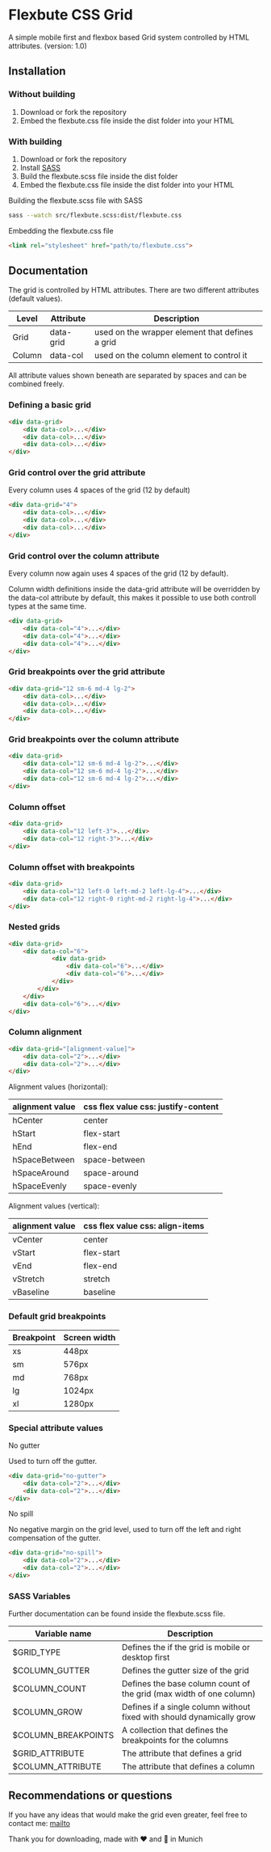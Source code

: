 # Flexbute CSS Grid

A simple mobile first and flexbox based Grid system controlled by HTML attributes. (version: 1.0)

## Installation

### Without building

1. Download or fork the repository
2. Embed the flexbute.css file inside the dist folder into your HTML

### With building

1. Download or fork the repository
2. Install [SASS](https://sass-lang.com)
3. Build the flexbute.scss file inside the dist folder
4. Embed the flexbute.css file inside the dist folder into your HTML

Building the flexbute.scss file with SASS

```bash
sass --watch src/flexbute.scss:dist/flexbute.css
```

Embedding the flexbute.css file

```html
<link rel="stylesheet" href="path/to/flexbute.css">
```

## Documentation

The grid is controlled by HTML attributes. There are two different attributes (default values).

| Level  | Attribute | Description                                     |
|--------|-----------|-------------------------------------------------|
| Grid   | data-grid | used on the wrapper element that defines a grid |
| Column | data-col  | used on the column element to control it        |

All attribute values shown beneath are separated by spaces and can be combined freely.

### Defining a basic grid

```html
<div data-grid>
    <div data-col>...</div>
    <div data-col>...</div>
    <div data-col>...</div>
</div>
```

### Grid control over the grid attribute

Every column uses 4 spaces of the grid (12 by default)

```html
<div data-grid="4">
    <div data-col>...</div>
    <div data-col>...</div>
    <div data-col>...</div>
</div>
```

### Grid control over the column attribute

Every column now again uses 4 spaces of the grid (12 by default).

Column width definitions inside the data-grid attribute will be overridden by the
data-col attribute by default, this makes it possible to use both controll types at the same time.

```html
<div data-grid>
    <div data-col="4">...</div>
    <div data-col="4">...</div>
    <div data-col="4">...</div>
</div>
```

### Grid breakpoints over the grid attribute

```html
<div data-grid="12 sm-6 md-4 lg-2">
    <div data-col>...</div>
    <div data-col>...</div>
    <div data-col>...</div>
</div>
```

### Grid breakpoints over the column attribute

```html
<div data-grid>
    <div data-col="12 sm-6 md-4 lg-2">...</div>
    <div data-col="12 sm-6 md-4 lg-2">...</div>
    <div data-col="12 sm-6 md-4 lg-2">...</div>
</div>
```

### Column offset

```html
<div data-grid>
    <div data-col="12 left-3">...</div>
    <div data-col="12 right-3">...</div>
</div>
```

### Column offset with breakpoints

```html
<div data-grid>
    <div data-col="12 left-0 left-md-2 left-lg-4">...</div>
    <div data-col="12 right-0 right-md-2 right-lg-4">...</div>
</div>
```

### Nested grids

```html
<div data-grid>
    <div data-col="6">
            <div data-grid>
                <div data-col="6">...</div>
                <div data-col="6">...</div>
            </div>
        </div>
    </div>
    <div data-col="6">...</div>
</div>
```

### Column alignment

```html
<div data-grid="[alignment-value]">
    <div data-col="2">...</div>
    <div data-col="2">...</div>
</div>
```

Alignment values (horizontal):

| alignment value | css flex value css: justify-content |
|-----------------|-------------------------------------|
| hCenter         | center                              |
| hStart          | flex-start                          |
| hEnd            | flex-end                            |
| hSpaceBetween   | space-between                       |
| hSpaceAround    | space-around                        |
| hSpaceEvenly    | space-evenly                        |

Alignment values (vertical):

| alignment value | css flex value css: align-items |
|-----------------|---------------------------------|
| vCenter         | center                          |
| vStart          | flex-start                      |
| vEnd            | flex-end                        |
| vStretch        | stretch                         |
| vBaseline       | baseline                        |

### Default grid breakpoints

| Breakpoint  | Screen width |
|-------------|--------------|
| xs          | 448px        |
| sm          | 576px        |
| md          | 768px        |
| lg          | 1024px       |
| xl          | 1280px       |

### Special attribute values

No gutter

Used to turn off the gutter.

```html
<div data-grid="no-gutter">
    <div data-col="2">...</div>
    <div data-col="2">...</div>
</div>
```

No spill

No negative margin on the grid level, used to turn off the left and right compensation of the gutter.

```html
<div data-grid="no-spill">
    <div data-col="2">...</div>
    <div data-col="2">...</div>
</div>
```

### SASS Variables

Further documentation can be found inside the flexbute.scss file.

| Variable name       | Description |
|---------------------|-------------|
| $GRID_TYPE          | Defines the if the grid is mobile or desktop first                    |
| $COLUMN_GUTTER      | Defines the gutter size of the grid                                   |
| $COLUMN_COUNT       | Defines the base column count of the grid (max width of one column)   |
| $COLUMN_GROW        | Defines if a single column without fixed with should dynamically grow |
| $COLUMN_BREAKPOINTS | A collection that defines the breakpoints for the columns             |
| $GRID_ATTRIBUTE     | The attribute that defines a grid                                     |
| $COLUMN_ATTRIBUTE   | The attribute that defines a column                                   |

## Recommendations or questions

If you have any ideas that would make the grid even greater, feel free to contact me:
[mailto](Mailto:wag96niklas@gmail.com)

Thank you for downloading, made with ❤️ and 🍺 in Munich
